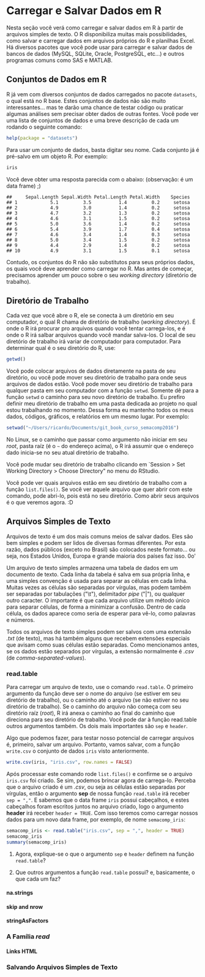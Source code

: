 # Carregar e Salvar Dados em R

Nesta seção você verá como carregar e salvar dados em R à partir de arquivos simples de texto. O R disponibiliza muitas mais possibilidades, como salvar e carregar dados em arquivos próprios do R e planilhas Excel. Há diversos pacotes que você pode usar para carregar e salvar dados de bancos de dados (MySQL, SQLite, Oracle, PostgreSQL, etc...) e outros programas comuns como SAS e MATLAB.

## Conjuntos de Dados em R

R já vem com diversos conjuntos de dados carregados no pacote `datasets`, o qual está no R base. Estes conjuntos de dados não são muito interessantes... mas te darão uma chance de testar código ou praticar algumas análises sem precisar obter dados de outras fontes. Você pode ver uma lista de conjuntos de dados e uma breve descrição de cada um rodando o seguinte comando:

```r
help(package = "datasets")
```
Para usar um conjunto de dados, basta digitar seu nome. Cada conjunto já é pré-salvo em um objeto R. Por exemplo:

```r
iris
```
Você deve obter uma resposta parecida com o abaixo: (observação: é um data frame) ;)
```
##     Sepal.Length Sepal.Width Petal.Length Petal.Width    Species
## 1            5.1         3.5          1.4         0.2     setosa
## 2            4.9         3.0          1.4         0.2     setosa
## 3            4.7         3.2          1.3         0.2     setosa
## 4            4.6         3.1          1.5         0.2     setosa
## 5            5.0         3.6          1.4         0.2     setosa
## 6            5.4         3.9          1.7         0.4     setosa
## 7            4.6         3.4          1.4         0.3     setosa
## 8            5.0         3.4          1.5         0.2     setosa
## 9            4.4         2.9          1.4         0.2     setosa
## 10           4.9         3.1          1.5         0.1     setosa
```
Contudo, os conjuntos do R não são substitutos para seus próprios dados, os quais você deve aprender como carregar no R. Mas antes de começar, precisamos aprender um pouco sobre o seu *working directory* (diretório de trabalho).

## Diretório de Trabalho

Cada vez que você abre o R, ele se conecta à um diretório em seu computador, o qual R chama de diretório de trabalho (*working directory*). É onde o R irá procurar pro arquivos quando você tentar carrega-los, e é onde o R irá salbar arquivos quando você mandar salva-los. O local de seu diretório de trabalho irá variar de computador para computador. Para determinar qual é o seu diretório do R, use:

```r
getwd()
```

Você pode colocar arquivos de dados diretamente na pasta de seu diretório, ou você pode mover seu diretório de trabalho para onde seus arquivos de dados estão. Você pode mover seu diretório de trabalho para qualquer pasta em seu computador com a função `setwd`. Somente dê para a função `setwd` o caminho para seu novo diretório de trabalho. Eu prefiro definir meu diretório de trabalho em uma pasta dedicada ao projeto no qual estou trabalhando no momento. Dessa forma eu mantenho todos os meus dados, códigos, gráficos, e relatórios em um mesmo lugar. Por exemplo:

```r
setwad("~/Users/ricardo/Documents/git_book_curso_semacomp2016")
```
No Linux, se o caminho que passar como argumento não iniciar em seu *root*, pasta raíz (é o `~` do endereço acima), o R irá assumir que o endereço dado inicia-se no seu atual diretório de trabalho.

Você pode mudar seu diretório de trabalho clicando em `Session > Set Working Directory > Choose Directory" no menu do RStudio.

Você pode ver quais arquivos estão em seu diretório de trabalho com a função `list.files()`. Se você ver aquele arquivo que quer abrir com este comando, pode abri-lo, pois está no seu diretório. Como abrir seus arquivos é o que veremos agora. :D

## Arquivos Simples de Texto

Arquivos de texto é um dos mais comuns meios de salvar dados. Eles são bem simples e podem ser lidos de diversas formas diferentes. Por esta razão, dados públicos (exceto no Brasil) são colocados neste formato... ou seja, nos Estados Unidos, Europa e grande maioria dos países faz isso. 0o'

Um arquivo de texto simples armazena uma tabela de dados em um documento de texto. Cada linha da tabela é salva em sua própria linha, e uma simples convenção é usada para separar as células em cada linha. Muitas vezes as células são separadas por vírgulas, mas podem também ser separadas por tabulações ("\t"), delimitador *pipe* ("|"), ou qualquer outro caracter. O importante é que cada arquivo utilize um método único para separar células, de forma a minimizar a confusão. Dentro de cada célula, os dados aparece como seria de esperar para vê-lo, como palavras e números.

Todos os arquivos de texto simples podem ser salvos com uma extensão *.txt* (de texto), mas há também alguns que recebem extensões especiais que avisam como suas células estão separadas. Como mencionamos antes, se os dados estão separados por vírgulas, a extensão normalmente é *.csv* (de *comma-separated-values*).

### read.table

Para carregar um arquivo de texto, use o comando `read.table`. O primeiro argumento da função deve ser o nome do arquivo (se estiver em seu diretório de trabalho), ou o caminho até o arquivo (se não estiver no seu diretório de trabalho). Se o caminho do arquivo não começa com seu diretório raíz (*root*), R irá anexa o caminho ao final do caminho que direciona para seu diretório de trabalho. Você pode dar à função read.table outros argumentos também. Os dois mais importantes são `sep` e `header`.

Algo que podemos fazer, para testar nosso potencial de carregar arquivos é, primeiro, salvar um arquivo. Portanto, vamos salvar, com a função `write.csv` o conjunto de dados `iris` visto anteriormente.

```r
write.csv(iris, "iris.csv", row.names = FALSE)
```

Após processar este comando rode `list.files()` e confirme se o arquivo `iris.csv` foi criado. Se sim, podemos brincar agora de carrega-lo.
Perceba que o arquivo criado é um *.csv*, ou seja as células estão separadas por vírgulas, então o argumento **sep** de nossa função `read.table` irá receber `sep = ","`. E sabemos que o data frame `iris` possui cabeçalhos, e estes cabeçalhos foram escritos juntos no arquivo criado, logo o argumento **header** irá receber `header = TRUE`. Com isso teremos como carregar nossos dados para um novo data frame, por exemplo, de nome `semacomp_iris`:

```r
semacomp_iris <- read.table("iris.csv", sep = ",", header = TRUE)
semacomp_iris
summary(semacomp_iris)
```

1) Agora, explique-se o que o argumento `sep` e `header` definem na função `read.table`?

2) Que outros argumentos a função `read.table` possui? e, basicamente, o que cada um faz?

#### na.strings

#### skip and nrow

#### stringAsFactors

### A Família *read*

#### Links HTML

### Salvando Arquivos Simples de Texto